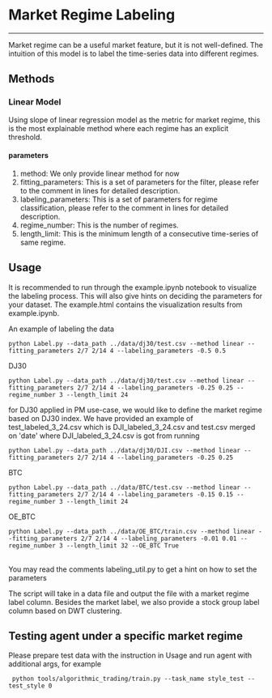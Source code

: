 # Market Regime Labeling

***
Market regime can be a useful market feature, but it is not well-defined. The intuition of this model is to label the time-series data
into different regimes. 


## Methods

### Linear Model
Using slope of linear regression model as the metric for market regime, this is the most explainable
method where each regime has an explicit threshold.

#### parameters 
1. method: We only provide linear method for now
2. fitting_parameters: This is a set of parameters for the filter, please refer to the comment in lines for detailed description.
3. labeling_parameters: This is a set of parameters for regime classification, please refer to the comment in lines for detailed description.
4. regime_number: This is the number of regimes.
5. length_limit: This is the minimum length of a consecutive time-series of same regime. 

## Usage

It is recommended to run through the example.ipynb notebook to visualize the labeling process. This will also give hints on
deciding the parameters for your dataset. The example.html contains the visualization results from example.ipynb.

An example of labeling the data
<br />
   ```
   python Label.py --data_path ../data/dj30/test.csv --method linear --fitting_parameters 2/7 2/14 4 --labeling_parameters -0.5 0.5
   ```

DJ30
    
    python Label.py --data_path ../data/dj30/test.csv --method linear --fitting_parameters 2/7 2/14 4 --labeling_parameters -0.25 0.25 --regime_number 3 --length_limit 24
    
for DJ30 applied in PM use-case, we would like to define the market regime based on DJ30 index. We have provided an example of
test_labeled_3_24.csv which is DJI_labeled_3_24.csv and test.csv merged on 'date' where  DJI_labeled_3_24.csv is got from running 
   ```
   python Label.py --data_path ../data/dj30/DJI.csv --method linear --fitting_parameters 2/7 2/14 4 --labeling_parameters -0.25 0.25
   ```

BTC

    python Label.py --data_path ../data/BTC/test.csv --method linear --fitting_parameters 2/7 2/14 4 --labeling_parameters -0.15 0.15 --regime_number 3 --length_limit 24

OE_BTC

    python Label.py --data_path ../data/OE_BTC/train.csv --method linear --fitting_parameters 2/7 2/14 4 --labeling_parameters -0.01 0.01 --regime_number 3 --length_limit 32 --OE_BTC True

<br />
You may read the comments labeling_util.py to get a hint on how to set the parameters

The script will take in a data file and output the file with a market regime label column. Besides the market label, we also provide a stock group label column based on DWT clustering.

## Testing agent under a specific market regime

Please prepare test data with the instruction in Usage and run agent with additional args, for example

```
 python tools/algorithmic_trading/train.py --task_name style_test --test_style 0
```